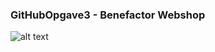 ### GitHubOpgave3 - Benefactor Webshop

![alt text][logo]

[logo]: https://s3.amazonaws.com/gt7sp-prod/decal/00/26/30/4620794387784302600_1.png "Bil webshop, but without the copyright."